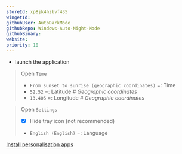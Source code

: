 ```yaml
---
storeId: xp8jk4hzbvf435
wingetId: 
githubUser: AutoDarkMode
githubRepo: Windows-Auto-Night-Mode
githubBinary: 
website: 
priority: 10
---
```


- launch the application

> Open `Time`
> - `From sunset to sunrise (geographic coordinates)` =: Time
> - `52.52` =: Latitude _# Geographic coordinates_
> - `13.405` =: Longitude _# Geographic coordinates_

> Open `Settings`
> - [x] Hide tray icon (not recommended)
> - `English (English)` =: Language


[Install personalisation apps](../notes/Install%20personalisation%20apps.md)
